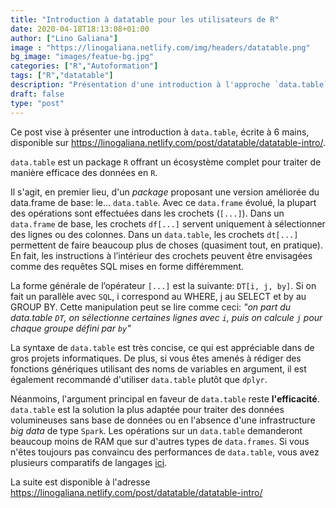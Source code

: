 ```yaml
---
title: "Introduction à datatable pour les utilisateurs de R"
date: 2020-04-18T18:13:08+01:00
author: ["Lino Galiana"]
image : "https://linogaliana.netlify.com/img/headers/datatable.png"
bg_image: "images/featue-bg.jpg"
categories: ["R","Autoformation"]
tags: ["R","datatable"]
description: "Présentation d'une introduction à l'approche `data.table` en `R`"
draft: false
type: "post"
---
```


Ce post vise à présenter une introduction à `data.table`, écrite à 6 mains, disponible
sur <https://linogaliana.netlify.com/post/datatable/datatable-intro/>.


`data.table` est un package `R` offrant un écosystème complet pour traiter de manière
efficace des données en `R`.

Il s'agit, en premier lieu, d'un *package* proposant
une version améliorée du data.frame de base: le... `data.table`.
Avec ce `data.frame` évolué, la plupart des opérations sont effectuées dans 
les crochets (`[...]`). Dans un `data.frame` de base, les crochets
`df[...]` servent uniquement à
sélectionner des lignes ou des colonnes. Dans un `data.table`,
les crochets `dt[...]` permettent de faire beaucoup plus de choses
(quasiment tout, en pratique). En fait, les
instructions à l’intérieur
des crochets peuvent être envisagées
comme des requêtes SQL mises en forme différemment.

La forme générale de l’opérateur `[...]` est la suivante: `DT[i, j, by]`.
Si on fait un parallèle avec `SQL`, i correspond au WHERE,
j au SELECT et by au GROUP BY.
Cette manipulation peut se lire comme ceci:
*"on part du data.table `DT`, on sélectionne certaines lignes
avec `i`, puis on calcule `j` pour chaque groupe défini par `by`"*

La syntaxe de `data.table` est très concise, ce qui est
appréciable dans de gros projets informatiques. De plus,
si vous êtes amenés à rédiger des fonctions
génériques utilisant des noms
de variables en argument, il est également recommandé d'utiliser
`data.table` plutôt que `dplyr`.
  
Néanmoins, l'argument principal en faveur de `data.table` reste **l'efficacité**.
`data.table` est la solution la plus adaptée pour traiter des données
volumineuses sans base de données ou en l'absence d'une infrastructure
*big data* de type `Spark`. Les opérations sur un `data.table`
demanderont beaucoup moins de RAM que sur d'autres types de 
`data.frames`. Si vous n'êtes toujours pas convaincu des performances de `data.table`,
vous avez plusieurs comparatifs de 
langages [ici](https://h2oai.github.io/db-benchmark/).


La suite est disponible à l'adresse
<https://linogaliana.netlify.com/post/datatable/datatable-intro/>




